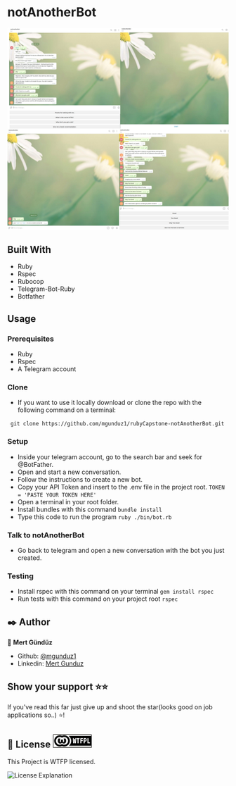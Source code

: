 # notAnotherBot


![Screenshot-of-live-demo](./material/combine_images.jpg)


## Built With

- Ruby
- Rspec
- Rubocop
- Telegram-Bot-Ruby
- Botfather


## Usage

### Prerequisites
- Ruby
- Rspec
- A Telegram account

### Clone
- If you want to use it locally download or clone the repo with the following command on a terminal:

```
 git clone https://github.com/mgunduz1/rubyCapstone-notAnotherBot.git
```

### Setup 
- Inside your telegram account, go to the search bar and seek for @BotFather.
- Open and start a new conversation.
- Follow the instructions to create a new bot.
- Copy your API Token and insert to the .env file in the project root.  ``` TOKEN = 'PASTE YOUR TOKEN HERE' ```
- Open a terminal in your root folder.
- Install bundles with this command  ``` bundle install ```
- Type this code to run the program  ``` ruby ./bin/bot.rb ```

### Talk to notAnotherBot
- Go back to telegram and open a new conversation with the bot you just created.

### Testing
- Install rspec with this command on your terminal ``` gem install rspec ```
- Run tests with this command on your project root ``` rspec ``` 


## ✒️  Author <a name = "author"></a>

👤 **Mert Gündüz**
- Github: [@mgunduz1](https://github.com/mgunduz1)
- Linkedin: [Mert Gunduz](https://www.linkedin.com/in/mert-gunduz-875280202/)


## Show your support ⭐️⭐️

If you've read this far just give up and shoot the star(looks good on job applications so..) ⭐️!


## 📝 License ![Logo](./material/badge.png)

This Project is WTFP licensed. 

![License Explanation](http://www.wtfpl.net/wp-content/uploads/2012/12/wtfpl-strip.jpg)
